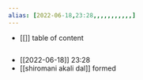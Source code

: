 ```yaml
---
alias: [2022-06-18,23:28,,,,,,,,,,,]
---
```

- [[]]
table of content
```toc
```

- [[2022-06-18]] 23:28
- [[shiromani akali dal]] formed